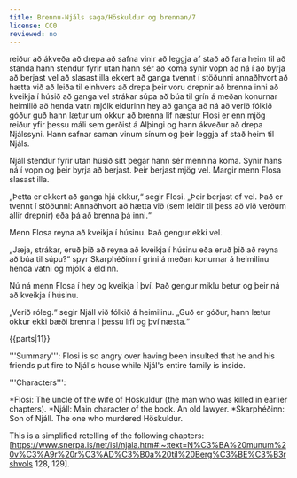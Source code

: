 ```yaml
---
title: Brennu-Njáls saga/Höskuldur og brennan/7
license: CC0
reviewed: no
---
```

<vocabulary>
reiður
að ákveða
að drepa
að safna
vinir
að leggja af stað
að fara heim til
að standa
hann stendur
fyrir utan
hann sér
að koma
synir
vopn
að ná í
að byrja
að berjast
vel
að slasast
illa
ekkert
að ganga
tvennt
í stöðunni
annaðhvort
að hætta við
að leiða til einhvers
að drepa
þeir voru drepnir
að brenna
inni
að kveikja í
húsið
að ganga vel
strákar
súpa
að búa til
grín
á meðan
konurnar
heimilið
að henda
vatn
mjólk
eldurinn
hey
að ganga
að ná að
verið
fólkið
góður
guð
hann lætur
um okkur
að brenna
líf
næstur
</vocabulary>
<Book audio="Njáls saga hluti 7.mp3">
Flosi er enn mjög reiður yfir þessu máli sem gerðist á Alþingi og hann ákveður að drepa Njálssyni. Hann safnar saman vinum sínum og þeir leggja af stað heim til Njáls.

Njáll stendur fyrir utan húsið sitt þegar hann sér mennina koma. Synir hans ná í vopn og þeir byrja að berjast. Þeir berjast mjög vel. Margir menn Flosa slasast illa.

„Þetta er ekkert að ganga hjá okkur,“ segir Flosi. „Þeir berjast of vel. Það er tvennt í stöðunni: Annaðhvort að hætta við (sem leiðir til þess að við verðum allir drepnir) eða þá að brenna þá inni.“

Menn Flosa reyna að kveikja í húsinu. Það gengur ekki vel.

„Jæja, strákar, eruð þið að reyna að kveikja í húsinu eða eruð þið að reyna að búa til súpu?“ spyr Skarphéðinn í gríni á meðan konurnar á heimilinu henda vatni og mjólk á eldinn.

Nú ná menn Flosa í hey og kveikja í því. Það gengur miklu betur og þeir ná að kveikja í húsinu.

„Verið róleg.“ segir Njáll við fólkið á heimilinu. „Guð er góður, hann lætur okkur ekki bæði brenna í þessu lífi og því næsta.“
</Book>

{{parts|11}}
<Footer>
'''Summary''': Flosi is so angry over having been insulted that he and his friends put fire to Njál's house while Njál's entire family is inside.

'''Characters''':

*Flosi: The uncle of the wife of Höskuldur (the man who was killed in earlier chapters).
*Njáll: Main character of the book. An old lawyer.
*Skarphéðinn: Son of Njáll. The one who murdered Höskuldur.

This is a simplified retelling of the following chapters: [https://www.snerpa.is/net/isl/njala.htm#:~:text=N%C3%BA%20munum%20v%C3%A9r%20r%C3%AD%C3%B0a%20til%20Berg%C3%BE%C3%B3rshvols 128, 129].

</Footer>
